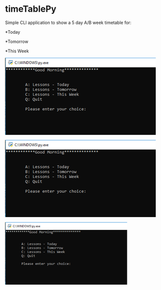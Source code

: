 # timeTablePy

Simple CLI application to show a 5 day A/B week timetable for:

*Today

*Tomorrow

*This Week

![screenshot1](./screenshots/screenshot1.jpg?raw=true "Sample Image")

![image1](https://raw.githubusercontent.com/JoshWright90/timeTablePy/main/screenshots/screenshot1.jpg)

<img src="https://raw.githubusercontent.com/JoshWright90/timeTablePy/main/screenshots/screenshot1.jpg?raw=true" width=400>







